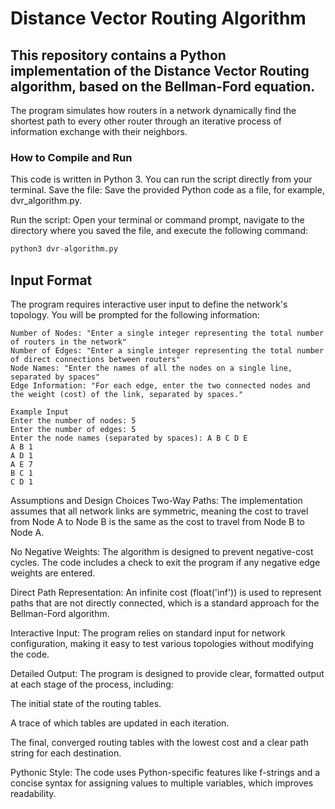 # Distance Vector Routing Algorithm
## This repository contains a Python implementation of the Distance Vector Routing algorithm, based on the Bellman-Ford equation. 
The program simulates how routers in a network dynamically find the shortest path to every other router through an iterative process of information exchange with their neighbors.

### How to Compile and Run
This code is written in Python 3. You can run the script directly from your terminal.
Save the file: Save the provided Python code as a file, for example, dvr_algorithm.py.

Run the script: Open your terminal or command prompt, navigate to the directory where you saved the file, and execute the following command:
```py
python3 dvr-algorithm.py
```

## Input Format

The program requires interactive user input to define the network's topology. You will be prompted for the following information:
```
Number of Nodes: "Enter a single integer representing the total number of routers in the network"
Number of Edges: "Enter a single integer representing the total number of direct connections between routers"
Node Names: "Enter the names of all the nodes on a single line, separated by spaces"
Edge Information: "For each edge, enter the two connected nodes and the weight (cost) of the link, separated by spaces."
```
```
Example Input
Enter the number of nodes: 5
Enter the number of edges: 5
Enter the node names (separated by spaces): A B C D E
A B 1
A D 1
A E 7
B C 1
C D 1
```

Assumptions and Design Choices
Two-Way Paths: The implementation assumes that all network links are symmetric, meaning the cost to travel from Node A to Node B is the same as the cost to travel from Node B to Node A.

No Negative Weights: The algorithm is designed to prevent negative-cost cycles. The code includes a check to exit the program if any negative edge weights are entered.

Direct Path Representation: An infinite cost (float('inf')) is used to represent paths that are not directly connected, which is a standard approach for the Bellman-Ford algorithm.

Interactive Input: The program relies on standard input for network configuration, making it easy to test various topologies without modifying the code.

Detailed Output: The program is designed to provide clear, formatted output at each stage of the process, including:

The initial state of the routing tables.

A trace of which tables are updated in each iteration.

The final, converged routing tables with the lowest cost and a clear path string for each destination.

Pythonic Style: The code uses Python-specific features like f-strings and a concise syntax for assigning values to multiple variables, which improves readability.
